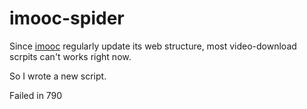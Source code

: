 # imooc-spider
Since [imooc](http://www.imooc.com) regularly update its web structure, most video-download scrpits can't works right now.

So I wrote a new script.


Failed in 790